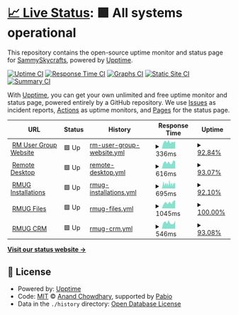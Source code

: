 # [📈 Live Status](https://SammySkycrafts.github.io/RMUG-Upptime): <!--live status--> **🟩 All systems operational**

This repository contains the open-source uptime monitor and status page for [SammySkycrafts](https://SammySkycrafts.github.io/RMUG-Upptime), powered by [Upptime](https://github.com/upptime/upptime).

[![Uptime CI](https://github.com/SammySkycrafts/RMUG-Upptime/workflows/Uptime%20CI/badge.svg)](https://github.com/SammySkycrafts/RMUG-Upptime/actions?query=workflow%3A%22Uptime+CI%22)
[![Response Time CI](https://github.com/SammySkycrafts/RMUG-Upptime/workflows/Response%20Time%20CI/badge.svg)](https://github.com/SammySkycrafts/RMUG-Upptime/actions?query=workflow%3A%22Response+Time+CI%22)
[![Graphs CI](https://github.com/SammySkycrafts/RMUG-Upptime/workflows/Graphs%20CI/badge.svg)](https://github.com/SammySkycrafts/RMUG-Upptime/actions?query=workflow%3A%22Graphs+CI%22)
[![Static Site CI](https://github.com/SammySkycrafts/RMUG-Upptime/workflows/Static%20Site%20CI/badge.svg)](https://github.com/SammySkycrafts/RMUG-Upptime/actions?query=workflow%3A%22Static+Site+CI%22)
[![Summary CI](https://github.com/SammySkycrafts/RMUG-Upptime/workflows/Summary%20CI/badge.svg)](https://github.com/SammySkycrafts/RMUG-Upptime/actions?query=workflow%3A%22Summary+CI%22)

With [Upptime](https://upptime.js.org), you can get your own unlimited and free uptime monitor and status page, powered entirely by a GitHub repository. We use [Issues](https://github.com/SammySkycrafts/RMUG-Upptime/issues) as incident reports, [Actions](https://github.com/SammySkycrafts/RMUG-Upptime/actions) as uptime monitors, and [Pages](https://SammySkycrafts.github.io/RMUG-Upptime) for the status page.

<!--start: status pages-->
<!-- This summary is generated by Upptime (https://github.com/upptime/upptime) -->
<!-- Do not edit this manually, your changes will be overwritten -->
<!-- prettier-ignore -->
| URL | Status | History | Response Time | Uptime |
| --- | ------ | ------- | ------------- | ------ |
| <img alt="" src="https://icons.duckduckgo.com/ip3/www.rmusergroup.net.ico" height="13"> [RM User Group Website](https://www.rmusergroup.net) | 🟩 Up | [rm-user-group-website.yml](https://github.com/RM-User-Group/RMUG-Upptime/commits/HEAD/history/rm-user-group-website.yml) | <details><summary><img alt="Response time graph" src="./graphs/rm-user-group-website/response-time-week.png" height="20"> 336ms</summary><br><a href="https://status.rmusergroup.net/history/rm-user-group-website"><img alt="Response time 595" src="https://img.shields.io/endpoint?url=https%3A%2F%2Fraw.githubusercontent.com%2FRM-User-Group%2FRMUG-Upptime%2FHEAD%2Fapi%2Frm-user-group-website%2Fresponse-time.json"></a><br><a href="https://status.rmusergroup.net/history/rm-user-group-website"><img alt="24-hour response time 342" src="https://img.shields.io/endpoint?url=https%3A%2F%2Fraw.githubusercontent.com%2FRM-User-Group%2FRMUG-Upptime%2FHEAD%2Fapi%2Frm-user-group-website%2Fresponse-time-day.json"></a><br><a href="https://status.rmusergroup.net/history/rm-user-group-website"><img alt="7-day response time 336" src="https://img.shields.io/endpoint?url=https%3A%2F%2Fraw.githubusercontent.com%2FRM-User-Group%2FRMUG-Upptime%2FHEAD%2Fapi%2Frm-user-group-website%2Fresponse-time-week.json"></a><br><a href="https://status.rmusergroup.net/history/rm-user-group-website"><img alt="30-day response time 333" src="https://img.shields.io/endpoint?url=https%3A%2F%2Fraw.githubusercontent.com%2FRM-User-Group%2FRMUG-Upptime%2FHEAD%2Fapi%2Frm-user-group-website%2Fresponse-time-month.json"></a><br><a href="https://status.rmusergroup.net/history/rm-user-group-website"><img alt="1-year response time 595" src="https://img.shields.io/endpoint?url=https%3A%2F%2Fraw.githubusercontent.com%2FRM-User-Group%2FRMUG-Upptime%2FHEAD%2Fapi%2Frm-user-group-website%2Fresponse-time-year.json"></a></details> | <details><summary><a href="https://status.rmusergroup.net/history/rm-user-group-website">92.84%</a></summary><a href="https://status.rmusergroup.net/history/rm-user-group-website"><img alt="All-time uptime 99.31%" src="https://img.shields.io/endpoint?url=https%3A%2F%2Fraw.githubusercontent.com%2FRM-User-Group%2FRMUG-Upptime%2FHEAD%2Fapi%2Frm-user-group-website%2Fuptime.json"></a><br><a href="https://status.rmusergroup.net/history/rm-user-group-website"><img alt="24-hour uptime 67.53%" src="https://img.shields.io/endpoint?url=https%3A%2F%2Fraw.githubusercontent.com%2FRM-User-Group%2FRMUG-Upptime%2FHEAD%2Fapi%2Frm-user-group-website%2Fuptime-day.json"></a><br><a href="https://status.rmusergroup.net/history/rm-user-group-website"><img alt="7-day uptime 92.84%" src="https://img.shields.io/endpoint?url=https%3A%2F%2Fraw.githubusercontent.com%2FRM-User-Group%2FRMUG-Upptime%2FHEAD%2Fapi%2Frm-user-group-website%2Fuptime-week.json"></a><br><a href="https://status.rmusergroup.net/history/rm-user-group-website"><img alt="30-day uptime 98.35%" src="https://img.shields.io/endpoint?url=https%3A%2F%2Fraw.githubusercontent.com%2FRM-User-Group%2FRMUG-Upptime%2FHEAD%2Fapi%2Frm-user-group-website%2Fuptime-month.json"></a><br><a href="https://status.rmusergroup.net/history/rm-user-group-website"><img alt="1-year uptime 99.31%" src="https://img.shields.io/endpoint?url=https%3A%2F%2Fraw.githubusercontent.com%2FRM-User-Group%2FRMUG-Upptime%2FHEAD%2Fapi%2Frm-user-group-website%2Fuptime-year.json"></a></details>
| <img alt="" src="https://icons.duckduckgo.com/ip3/remote.rmusergroup.net.ico" height="13"> [Remote Desktop](https://remote.rmusergroup.net) | 🟩 Up | [remote-desktop.yml](https://github.com/RM-User-Group/RMUG-Upptime/commits/HEAD/history/remote-desktop.yml) | <details><summary><img alt="Response time graph" src="./graphs/remote-desktop/response-time-week.png" height="20"> 616ms</summary><br><a href="https://status.rmusergroup.net/history/remote-desktop"><img alt="Response time 527" src="https://img.shields.io/endpoint?url=https%3A%2F%2Fraw.githubusercontent.com%2FRM-User-Group%2FRMUG-Upptime%2FHEAD%2Fapi%2Fremote-desktop%2Fresponse-time.json"></a><br><a href="https://status.rmusergroup.net/history/remote-desktop"><img alt="24-hour response time 762" src="https://img.shields.io/endpoint?url=https%3A%2F%2Fraw.githubusercontent.com%2FRM-User-Group%2FRMUG-Upptime%2FHEAD%2Fapi%2Fremote-desktop%2Fresponse-time-day.json"></a><br><a href="https://status.rmusergroup.net/history/remote-desktop"><img alt="7-day response time 616" src="https://img.shields.io/endpoint?url=https%3A%2F%2Fraw.githubusercontent.com%2FRM-User-Group%2FRMUG-Upptime%2FHEAD%2Fapi%2Fremote-desktop%2Fresponse-time-week.json"></a><br><a href="https://status.rmusergroup.net/history/remote-desktop"><img alt="30-day response time 569" src="https://img.shields.io/endpoint?url=https%3A%2F%2Fraw.githubusercontent.com%2FRM-User-Group%2FRMUG-Upptime%2FHEAD%2Fapi%2Fremote-desktop%2Fresponse-time-month.json"></a><br><a href="https://status.rmusergroup.net/history/remote-desktop"><img alt="1-year response time 527" src="https://img.shields.io/endpoint?url=https%3A%2F%2Fraw.githubusercontent.com%2FRM-User-Group%2FRMUG-Upptime%2FHEAD%2Fapi%2Fremote-desktop%2Fresponse-time-year.json"></a></details> | <details><summary><a href="https://status.rmusergroup.net/history/remote-desktop">93.07%</a></summary><a href="https://status.rmusergroup.net/history/remote-desktop"><img alt="All-time uptime 71.25%" src="https://img.shields.io/endpoint?url=https%3A%2F%2Fraw.githubusercontent.com%2FRM-User-Group%2FRMUG-Upptime%2FHEAD%2Fapi%2Fremote-desktop%2Fuptime.json"></a><br><a href="https://status.rmusergroup.net/history/remote-desktop"><img alt="24-hour uptime 69.06%" src="https://img.shields.io/endpoint?url=https%3A%2F%2Fraw.githubusercontent.com%2FRM-User-Group%2FRMUG-Upptime%2FHEAD%2Fapi%2Fremote-desktop%2Fuptime-day.json"></a><br><a href="https://status.rmusergroup.net/history/remote-desktop"><img alt="7-day uptime 93.07%" src="https://img.shields.io/endpoint?url=https%3A%2F%2Fraw.githubusercontent.com%2FRM-User-Group%2FRMUG-Upptime%2FHEAD%2Fapi%2Fremote-desktop%2Fuptime-week.json"></a><br><a href="https://status.rmusergroup.net/history/remote-desktop"><img alt="30-day uptime 98.27%" src="https://img.shields.io/endpoint?url=https%3A%2F%2Fraw.githubusercontent.com%2FRM-User-Group%2FRMUG-Upptime%2FHEAD%2Fapi%2Fremote-desktop%2Fuptime-month.json"></a><br><a href="https://status.rmusergroup.net/history/remote-desktop"><img alt="1-year uptime 71.25%" src="https://img.shields.io/endpoint?url=https%3A%2F%2Fraw.githubusercontent.com%2FRM-User-Group%2FRMUG-Upptime%2FHEAD%2Fapi%2Fremote-desktop%2Fuptime-year.json"></a></details>
| <img alt="" src="https://icons.duckduckgo.com/ip3/installations.rmusergroup.net.ico" height="13"> [RMUG Installations](https://installations.rmusergroup.net) | 🟩 Up | [rmug-installations.yml](https://github.com/RM-User-Group/RMUG-Upptime/commits/HEAD/history/rmug-installations.yml) | <details><summary><img alt="Response time graph" src="./graphs/rmug-installations/response-time-week.png" height="20"> 695ms</summary><br><a href="https://status.rmusergroup.net/history/rmug-installations"><img alt="Response time 841" src="https://img.shields.io/endpoint?url=https%3A%2F%2Fraw.githubusercontent.com%2FRM-User-Group%2FRMUG-Upptime%2FHEAD%2Fapi%2Frmug-installations%2Fresponse-time.json"></a><br><a href="https://status.rmusergroup.net/history/rmug-installations"><img alt="24-hour response time 724" src="https://img.shields.io/endpoint?url=https%3A%2F%2Fraw.githubusercontent.com%2FRM-User-Group%2FRMUG-Upptime%2FHEAD%2Fapi%2Frmug-installations%2Fresponse-time-day.json"></a><br><a href="https://status.rmusergroup.net/history/rmug-installations"><img alt="7-day response time 695" src="https://img.shields.io/endpoint?url=https%3A%2F%2Fraw.githubusercontent.com%2FRM-User-Group%2FRMUG-Upptime%2FHEAD%2Fapi%2Frmug-installations%2Fresponse-time-week.json"></a><br><a href="https://status.rmusergroup.net/history/rmug-installations"><img alt="30-day response time 691" src="https://img.shields.io/endpoint?url=https%3A%2F%2Fraw.githubusercontent.com%2FRM-User-Group%2FRMUG-Upptime%2FHEAD%2Fapi%2Frmug-installations%2Fresponse-time-month.json"></a><br><a href="https://status.rmusergroup.net/history/rmug-installations"><img alt="1-year response time 841" src="https://img.shields.io/endpoint?url=https%3A%2F%2Fraw.githubusercontent.com%2FRM-User-Group%2FRMUG-Upptime%2FHEAD%2Fapi%2Frmug-installations%2Fresponse-time-year.json"></a></details> | <details><summary><a href="https://status.rmusergroup.net/history/rmug-installations">92.10%</a></summary><a href="https://status.rmusergroup.net/history/rmug-installations"><img alt="All-time uptime 98.66%" src="https://img.shields.io/endpoint?url=https%3A%2F%2Fraw.githubusercontent.com%2FRM-User-Group%2FRMUG-Upptime%2FHEAD%2Fapi%2Frmug-installations%2Fuptime.json"></a><br><a href="https://status.rmusergroup.net/history/rmug-installations"><img alt="24-hour uptime 67.80%" src="https://img.shields.io/endpoint?url=https%3A%2F%2Fraw.githubusercontent.com%2FRM-User-Group%2FRMUG-Upptime%2FHEAD%2Fapi%2Frmug-installations%2Fuptime-day.json"></a><br><a href="https://status.rmusergroup.net/history/rmug-installations"><img alt="7-day uptime 92.10%" src="https://img.shields.io/endpoint?url=https%3A%2F%2Fraw.githubusercontent.com%2FRM-User-Group%2FRMUG-Upptime%2FHEAD%2Fapi%2Frmug-installations%2Fuptime-week.json"></a><br><a href="https://status.rmusergroup.net/history/rmug-installations"><img alt="30-day uptime 97.38%" src="https://img.shields.io/endpoint?url=https%3A%2F%2Fraw.githubusercontent.com%2FRM-User-Group%2FRMUG-Upptime%2FHEAD%2Fapi%2Frmug-installations%2Fuptime-month.json"></a><br><a href="https://status.rmusergroup.net/history/rmug-installations"><img alt="1-year uptime 98.66%" src="https://img.shields.io/endpoint?url=https%3A%2F%2Fraw.githubusercontent.com%2FRM-User-Group%2FRMUG-Upptime%2FHEAD%2Fapi%2Frmug-installations%2Fuptime-year.json"></a></details>
| <img alt="" src="https://icons.duckduckgo.com/ip3/files.rmusergroup.net.ico" height="13"> [RMUG Files](https://files.rmusergroup.net) | 🟩 Up | [rmug-files.yml](https://github.com/RM-User-Group/RMUG-Upptime/commits/HEAD/history/rmug-files.yml) | <details><summary><img alt="Response time graph" src="./graphs/rmug-files/response-time-week.png" height="20"> 1045ms</summary><br><a href="https://status.rmusergroup.net/history/rmug-files"><img alt="Response time 1001" src="https://img.shields.io/endpoint?url=https%3A%2F%2Fraw.githubusercontent.com%2FRM-User-Group%2FRMUG-Upptime%2FHEAD%2Fapi%2Frmug-files%2Fresponse-time.json"></a><br><a href="https://status.rmusergroup.net/history/rmug-files"><img alt="24-hour response time 1452" src="https://img.shields.io/endpoint?url=https%3A%2F%2Fraw.githubusercontent.com%2FRM-User-Group%2FRMUG-Upptime%2FHEAD%2Fapi%2Frmug-files%2Fresponse-time-day.json"></a><br><a href="https://status.rmusergroup.net/history/rmug-files"><img alt="7-day response time 1045" src="https://img.shields.io/endpoint?url=https%3A%2F%2Fraw.githubusercontent.com%2FRM-User-Group%2FRMUG-Upptime%2FHEAD%2Fapi%2Frmug-files%2Fresponse-time-week.json"></a><br><a href="https://status.rmusergroup.net/history/rmug-files"><img alt="30-day response time 1009" src="https://img.shields.io/endpoint?url=https%3A%2F%2Fraw.githubusercontent.com%2FRM-User-Group%2FRMUG-Upptime%2FHEAD%2Fapi%2Frmug-files%2Fresponse-time-month.json"></a><br><a href="https://status.rmusergroup.net/history/rmug-files"><img alt="1-year response time 1001" src="https://img.shields.io/endpoint?url=https%3A%2F%2Fraw.githubusercontent.com%2FRM-User-Group%2FRMUG-Upptime%2FHEAD%2Fapi%2Frmug-files%2Fresponse-time-year.json"></a></details> | <details><summary><a href="https://status.rmusergroup.net/history/rmug-files">100.00%</a></summary><a href="https://status.rmusergroup.net/history/rmug-files"><img alt="All-time uptime 98.06%" src="https://img.shields.io/endpoint?url=https%3A%2F%2Fraw.githubusercontent.com%2FRM-User-Group%2FRMUG-Upptime%2FHEAD%2Fapi%2Frmug-files%2Fuptime.json"></a><br><a href="https://status.rmusergroup.net/history/rmug-files"><img alt="24-hour uptime 100.00%" src="https://img.shields.io/endpoint?url=https%3A%2F%2Fraw.githubusercontent.com%2FRM-User-Group%2FRMUG-Upptime%2FHEAD%2Fapi%2Frmug-files%2Fuptime-day.json"></a><br><a href="https://status.rmusergroup.net/history/rmug-files"><img alt="7-day uptime 100.00%" src="https://img.shields.io/endpoint?url=https%3A%2F%2Fraw.githubusercontent.com%2FRM-User-Group%2FRMUG-Upptime%2FHEAD%2Fapi%2Frmug-files%2Fuptime-week.json"></a><br><a href="https://status.rmusergroup.net/history/rmug-files"><img alt="30-day uptime 98.81%" src="https://img.shields.io/endpoint?url=https%3A%2F%2Fraw.githubusercontent.com%2FRM-User-Group%2FRMUG-Upptime%2FHEAD%2Fapi%2Frmug-files%2Fuptime-month.json"></a><br><a href="https://status.rmusergroup.net/history/rmug-files"><img alt="1-year uptime 98.06%" src="https://img.shields.io/endpoint?url=https%3A%2F%2Fraw.githubusercontent.com%2FRM-User-Group%2FRMUG-Upptime%2FHEAD%2Fapi%2Frmug-files%2Fuptime-year.json"></a></details>
| <img alt="" src="https://icons.duckduckgo.com/ip3/crm.rmusergroup.net.ico" height="13"> [RMUG CRM](https://crm.rmusergroup.net) | 🟩 Up | [rmug-crm.yml](https://github.com/RM-User-Group/RMUG-Upptime/commits/HEAD/history/rmug-crm.yml) | <details><summary><img alt="Response time graph" src="./graphs/rmug-crm/response-time-week.png" height="20"> 546ms</summary><br><a href="https://status.rmusergroup.net/history/rmug-crm"><img alt="Response time 535" src="https://img.shields.io/endpoint?url=https%3A%2F%2Fraw.githubusercontent.com%2FRM-User-Group%2FRMUG-Upptime%2FHEAD%2Fapi%2Frmug-crm%2Fresponse-time.json"></a><br><a href="https://status.rmusergroup.net/history/rmug-crm"><img alt="24-hour response time 576" src="https://img.shields.io/endpoint?url=https%3A%2F%2Fraw.githubusercontent.com%2FRM-User-Group%2FRMUG-Upptime%2FHEAD%2Fapi%2Frmug-crm%2Fresponse-time-day.json"></a><br><a href="https://status.rmusergroup.net/history/rmug-crm"><img alt="7-day response time 546" src="https://img.shields.io/endpoint?url=https%3A%2F%2Fraw.githubusercontent.com%2FRM-User-Group%2FRMUG-Upptime%2FHEAD%2Fapi%2Frmug-crm%2Fresponse-time-week.json"></a><br><a href="https://status.rmusergroup.net/history/rmug-crm"><img alt="30-day response time 542" src="https://img.shields.io/endpoint?url=https%3A%2F%2Fraw.githubusercontent.com%2FRM-User-Group%2FRMUG-Upptime%2FHEAD%2Fapi%2Frmug-crm%2Fresponse-time-month.json"></a><br><a href="https://status.rmusergroup.net/history/rmug-crm"><img alt="1-year response time 535" src="https://img.shields.io/endpoint?url=https%3A%2F%2Fraw.githubusercontent.com%2FRM-User-Group%2FRMUG-Upptime%2FHEAD%2Fapi%2Frmug-crm%2Fresponse-time-year.json"></a></details> | <details><summary><a href="https://status.rmusergroup.net/history/rmug-crm">93.08%</a></summary><a href="https://status.rmusergroup.net/history/rmug-crm"><img alt="All-time uptime 98.81%" src="https://img.shields.io/endpoint?url=https%3A%2F%2Fraw.githubusercontent.com%2FRM-User-Group%2FRMUG-Upptime%2FHEAD%2Fapi%2Frmug-crm%2Fuptime.json"></a><br><a href="https://status.rmusergroup.net/history/rmug-crm"><img alt="24-hour uptime 69.05%" src="https://img.shields.io/endpoint?url=https%3A%2F%2Fraw.githubusercontent.com%2FRM-User-Group%2FRMUG-Upptime%2FHEAD%2Fapi%2Frmug-crm%2Fuptime-day.json"></a><br><a href="https://status.rmusergroup.net/history/rmug-crm"><img alt="7-day uptime 93.08%" src="https://img.shields.io/endpoint?url=https%3A%2F%2Fraw.githubusercontent.com%2FRM-User-Group%2FRMUG-Upptime%2FHEAD%2Fapi%2Frmug-crm%2Fuptime-week.json"></a><br><a href="https://status.rmusergroup.net/history/rmug-crm"><img alt="30-day uptime 98.27%" src="https://img.shields.io/endpoint?url=https%3A%2F%2Fraw.githubusercontent.com%2FRM-User-Group%2FRMUG-Upptime%2FHEAD%2Fapi%2Frmug-crm%2Fuptime-month.json"></a><br><a href="https://status.rmusergroup.net/history/rmug-crm"><img alt="1-year uptime 98.81%" src="https://img.shields.io/endpoint?url=https%3A%2F%2Fraw.githubusercontent.com%2FRM-User-Group%2FRMUG-Upptime%2FHEAD%2Fapi%2Frmug-crm%2Fuptime-year.json"></a></details>

<!--end: status pages-->

[**Visit our status website →**](https://SammySkycrafts.github.io/RMUG-Upptime)

## 📄 License

- Powered by: [Upptime](https://github.com/upptime/upptime)
- Code: [MIT](./LICENSE) © [Anand Chowdhary](https://anandchowdhary.com), supported by [Pabio](https://pabio.com)
- Data in the `./history` directory: [Open Database License](https://opendatacommons.org/licenses/odbl/1-0/)
